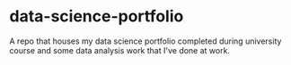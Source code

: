 # data-science-portfolio
A repo that houses my data science portfolio completed during university course and some data analysis work that I've done at work.
